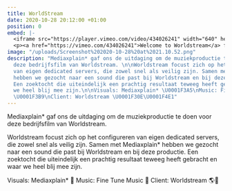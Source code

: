 ```yaml
---
title: WorldStream
date: 2020-10-28 20:12:00 +01:00
position: 0
embed: |-
  <iframe src="https://player.vimeo.com/video/434026241" width="640" height="360" frameborder="0" allow="autoplay; fullscreen" allowfullscreen></iframe>
  <p><a href="https://vimeo.com/434026241">Welcome to Worldstream</a> from <a href="https://vimeo.com/worldstream">Worldstream</a> on <a href="https://vimeo.com">Vimeo</a>.</p>
image: "/uploads/Screenshot%202020-10-28%20at%2021.10.52.png"
description: "Mediaxplain* gaf ons de uitdaging om de muziekproductie te doen voor
  deze bedrijfsfilm van Worldstream. \n\nWorldstream focust zich op het configureren
  van eigen dedicated servers, die zowel snel als veilig zijn. Samen met Mediaxplain*
  hebben we gezocht naar een sound die past bij Worldstream en bij deze productie.
  Een zoektocht die uiteindelijk een prachtig resultaat teweeg heeft gebracht en waar
  we heel blij mee zijn.\n\nVisuals: Mediaxplain* \U0001F3A5\nMusic: Fine Tune Music
  \U0001F3B9\nClient: Worldstream \U0001F30E\U0001F4E1"
---
```


Mediaxplain* gaf ons de uitdaging om de muziekproductie te doen voor deze bedrijfsfilm van Worldstream. 

Worldstream focust zich op het configureren van eigen dedicated servers, die zowel snel als veilig zijn. Samen met Mediaxplain* hebben we gezocht naar een sound die past bij Worldstream en bij deze productie. Een zoektocht die uiteindelijk een prachtig resultaat teweeg heeft gebracht en waar we heel blij mee zijn.

Visuals: Mediaxplain* 🎥
Music: Fine Tune Music 🎹
Client: Worldstream 🌎📡